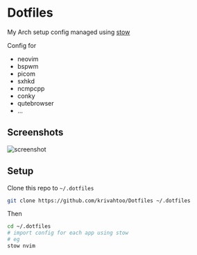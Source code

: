 # Dotfiles

My Arch setup config managed using [stow](https://www.gnu.org/software/stow/)

Config for

- neovim
- bspwm
- picom
- sxhkd
- ncmpcpp
- conky
- qutebrowser
- ...

## Screenshots
![screenshot](https://user-images.githubusercontent.com/41364823/157059327-3be6351c-9447-4c09-8fb2-a2674c69b9ba.png)

## Setup
Clone this repo to `~/.dotfiles`

```sh
git clone https://github.com/krivahtoo/Dotfiles ~/.dotfiles
```

Then

```sh
cd ~/.dotfiles
# import config for each app using stow
# eg
stow nvim
```
